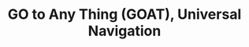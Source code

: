 ---
layout: goat
title: GO to Any Thing (GOAT), Universal Navigation
description: RSS 2023
img: assets/goat/spot.png
importance: 2
category: research
---